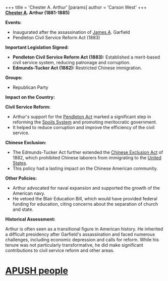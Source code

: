 +++
 title = 'Chester A. Arthur'
[params]
	author = 'Carson West'
+++
**[Chester A](./../chester-a/). Arthur (1881-1885)**

**Events:**

* Inaugurated after the assassination of [James A](./../james-a/). Garfield
* Pendleton Civil Service Reform Act (1883)

**Important Legislation Signed:**

* **Pendleton Civil Service Reform Act (1883):** Established a merit-based civil service system, reducing patronage and corruption.
* **Edmunds-Tucker Act (1882):** Restricted Chinese immigration.

**Groups:**

* Republican Party

**Impact on the Country:**

**Civil Service Reform:**

* Arthur's support for the [Pendleton Act](./../pendleton-act/) marked a significant step in reforming the [Spoils System](./../spoils-system/) and promoting meritocratic government.
* It helped to reduce corruption and improve the efficiency of the civil service.

**Chinese Exclusion:**

* The Edmunds-Tucker Act further extended the [Chinese Exclusion Act](./../chinese-exclusion-act/) of 1882, which prohibited Chinese laborers from immigrating to the [United States](./../united-states/).
* This policy had a lasting impact on the Chinese American community.

**Other Policies:**

* Arthur advocated for naval expansion and supported the growth of the American navy.
* He vetoed the Blair Education Bill, which would have provided federal funding for education, citing concerns about the separation of church and state.

**Historical Assessment:**

Arthur is often seen as a transitional figure in American history. He inherited a difficult presidency after Garfield's assassination and faced numerous challenges, including economic depression and calls for reform. While his tenure was not particularly transformative, he did make significant contributions to civil service reform and other areas.
# [APUSH people](./../apush-people/)